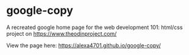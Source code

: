 # google-copy
A recreated google home page for the web development 101: html/css project on https://www.theodinproject.com/ 

View the page here: https://alexa4701.github.io/google-copy/
